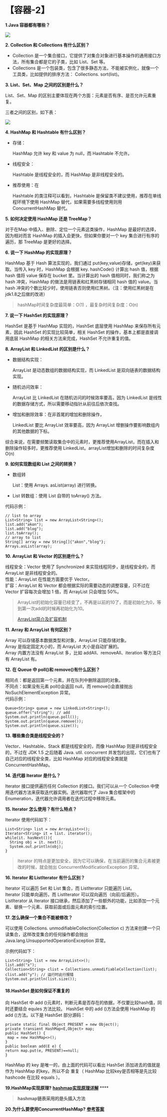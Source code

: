 # 【容器-2】

**1**.**Java 容器都有哪些？**

![](../.gitbook/assets/1588033-20190427105432836-1091486414.png)

**2. Collection 和 Collections 有什么区别？**

* Collection 是一个集合接口，它提供了对集合对象进行基本操作的通用接口方法，所有集合都是它的子类，比如 List、Set 等。
* Collections 是一个包装类，包含了很多静态方法，不能被实例化，就像一个工具类，比如提供的排序方法： Collections. sort\(list\)。

**3. List、Set、Map 之间的区别是什么？**

List、Set、Map 的区别主要体现在两个方面：元素是否有序、是否允许元素重复。

三者之间的区别，如下表：

![](../.gitbook/assets/1588033-20190427105643498-1542742393.png)

**4. HashMap 和 Hashtable 有什么区别？**

* 存储：

  HashMap 允许 key 和 value 为 null，而 Hashtable 不允许。

* 线程安全：

  Hashtable 是线程安全的，而 HashMap 是非线程安全的。

* 推荐使用：在

  Hashtable 的类注释可以看到，Hashtable 是保留类不建议使用，推荐在单线程环境下使用 HashMap 替代，如果需要多线程使用则用 ConcurrentHashMap 替代。

**5. 如何决定使用 HashMap 还是 TreeMap？** 

对于在Map 中插入、删除、定位一个元素这类操作，HashMap 是最好的选择，因为相对而言 HashMap 的插入会更快，但如果你要对一个 key 集合进行有序的遍历，那 TreeMap 是更好的选择。

**6. 说一下 HashMap 的实现原理？**

HashMap 基于 Hash 算法实现的，我们通过 put\(key,value\)存储，get\(key\)来获取。当传入 key 时，HashMap 会根据 key. hashCode\(\) 计算出 hash 值，根据 hash 值将 value 保存在 bucket 里。当计算出的 hash 值相同时，我们称之为 hash 冲突，HashMap 的做法是用链表和红黑树存储相同 hash 值的 value。当 hash 冲突的个数比较少时，使用链表否则使用红黑树。（注：使用红黑树是在jdk1.8之后做的改进）

> hashMap时间复杂度最简单：O\(1\) ，最复杂时间复杂度：O\(n\)

**7. 说一下 HashSet 的实现原理？**

HashSet 是基于 HashMap 实现的，HashSet 底层使用 HashMap 来保存所有元素，因此 HashSet 的实现比较简单，相关 HashSet 的操作，基本上都是直接调用底层 HashMap 的相关方法来完成，HashSet 不允许重复的值。

**8. ArrayList 和 LinkedList 的区别是什么？**

* 数据结构实现：

  ArrayList 是动态数组的数据结构实现，而 LinkedList 是双向链表的数据结构实现。

* 随机访问效率：

  ArrayList 比 LinkedList 在随机访问的时候效率要高，因为 LinkedList 是线性的数据存储方式，所以需要移动指针从前往后依次查找。

* 增加和删除效率：在非首尾的增加和删除操作，

  LinkedList 要比 ArrayList 效率要高，因为 ArrayList 增删操作要影响数组内的其他数据的下标。

综合来说，在需要频繁读取集合中的元素时，更推荐使用ArrayList，而在插入和删除操作较多时，更推荐使用 LinkedList。arrayList增加和删除的时间复杂度O\(n\)

**9. 如何实现数组和 List 之间的转换？**

* 数组转

  List：使用 Arrays. asList\(array\) 进行转换。

* List 转数组：使用 List 自带的 toArray\(\) 方法。

代码示例：

```text
// list to array
List<String> list = new ArrayList<String>();
list.add("akon");
list.add("blog");
list.toArray();
// array to list
String[] array = new String[]{"akon","blog"};
Arrays.asList(array);
```

**10. ArrayList 和 Vector 的区别是什么？**

线程安全：Vector 使用了 Synchronized 来实现线程同步，是线程安全的，而 ArrayList 是非线程安全的。  
性能：ArrayList 在性能方面要优于 Vector。  
扩容：ArrayList 和 Vector 都会根据实际的需要动态的调整容量，只不过在 Vector 扩容每次会增加 1 倍，而 ArrayList 只会增加 50%。

> ArrayList的初始化容量已经变了，不再是以前的10了，而是初始化为0，等到第一次add的时候再初始化为10。
>
> [ArrayList简介及扩容机制](https://blog.csdn.net/Android_MSK/article/details/77752494)

**11. Array 和 ArrayList 有何区别？**

Array 可以存储基本数据类型和对象，ArrayList 只能存储对象。  
Array 是指定固定大小的，而 ArrayList 大小是自动扩展的。  
Array 内置方法没有 ArrayList 多，比如 addAll、removeAll、iteration 等方法只有 ArrayList 有。

**12. 在 Queue 中 poll\(\)和 remove\(\)有什么区别？**

相同点：都是返回第一个元素，并在队列中删除返回的对象。  
不同点：如果没有元素 poll\(\)会返回 null，而 remove\(\)会直接抛出 NoSuchElementException 异常。  
代码示例：

```text
Queue<String> queue = new LinkedList<String>();
queue.offer("string"); // add
System.out.println(queue.poll());
System.out.println(queue.remove());
System.out.println(queue.size());
```

**13. 哪些集合类是线程安全的？**

Vector、Hashtable、Stack 都是线程安全的，而像 HashMap 则是非线程安全的，不过在 JDK 1.5 之后随着 Java. util. concurrent 并发包的出现，它们也有了自己对应的线程安全类，比如 HashMap 对应的线程安全类就是 ConcurrentHashMap。

**14. 迭代器 Iterator 是什么？**

Iterator 接口提供遍历任何 Collection 的接口。我们可以从一个 Collection 中使用迭代器方法来获取迭代器实例。迭代器取代了 Java 集合框架中的 Enumeration，迭代器允许调用者在迭代过程中移除元素。

**15. Iterator 怎么使用？有什么特点？**

Iterator 使用代码如下：

```text
List<String> list = new ArrayList<>();
Iterator<String> it = list. iterator();
while(it. hasNext()){
  String obj = it. next();
  System.out.println(obj);
}
```

> Iterator 的特点是更加安全，因为它可以确保，在当前遍历的集合元素被更改的时候，就会抛出 ConcurrentModificationException 异常。

**16. Iterator 和 ListIterator 有什么区别？**

Iterator 可以遍历 Set 和 List 集合，而 ListIterator 只能遍历 List。  
Iterator 只能单向遍历，而 ListIterator 可以双向遍历（向前/后遍历）。  
ListIterator 从 Iterator 接口继承，然后添加了一些额外的功能，比如添加一个元素、替换一个元素、获取前面或后面元素的索引位置。

**17. 怎么确保一个集合不能被修改？**

可以使用 Collections. unmodifiableCollection\(Collection c\) 方法来创建一个只读集合，这样改变集合的任何操作都会抛出 Java.lang.UnsupportedOperationException 异常。

示例代码如下：

```text
List<String> list = new ArrayList<>();
list.add("x");
Collection<String> clist = Collections.unmodifiableCollection(list);
clist.add("y"); // 运行时此行报错
System.out.println(list.size());
```

#### 18.HashSet 是如何保证不重复的

向 HashSet 中 add \(\)元素时，判断元素是否存在的依据，不仅要比较hash值，同时还要结合 equles 方法比较。 HashSet 中的 add \(\)方法会使用 HashMap 的 add \(\)方法。以下是 HashSet 部分源码：

```text
private static final Object PRESENT = new Object(); 
private transient HashMap<E,Object> map; 
public HashSet() { 
 map = new HashMap<>(); 
}
public boolean add(E e) { 
return map.put(e, PRESENT)==null; 
}
```

HashMap 的 key 是唯一的，由上面的代码可以看出 HashSet 添加进去的值就是作为 HashMap 的key。所以不会 重复（ HashMap 比较key是否相等是先比较 hashcode 在比较 equals ）。



**19.HashMap实现原理?**  [ **hashmap实现原理详解**](https://tuonioooo.gitbooks.io/java-concurrent/content/hashmapshi-xian-yuan-li.html) ****

> **hashmap链表采用的是头插入方法**

**20.为什么要使用ConcurrentHashMap?**  [**参考答案**](https://tuonioooo.gitbooks.io/java-concurrent/content/concurrenthashmapde-shi-xian-yuan-li-yu-shi-yong/wei-shi-yao-yao-shi-yong-concurrenthashmap.html)

